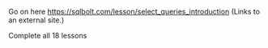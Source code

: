 Go on here https://sqlbolt.com/lesson/select_queries_introduction (Links to an external site.)

Complete all 18 lessons